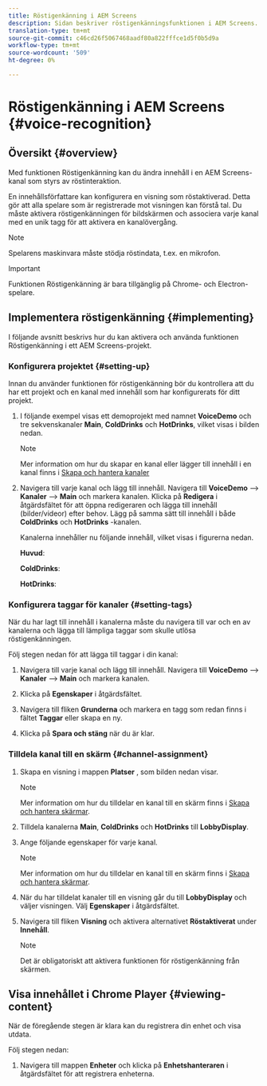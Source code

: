 ```yaml
---
title: Röstigenkänning i AEM Screens
description: Sidan beskriver röstigenkänningsfunktionen i AEM Screens.
translation-type: tm+mt
source-git-commit: c46cd26f5067468aadf80a822fffce1d5f0b5d9a
workflow-type: tm+mt
source-wordcount: '509'
ht-degree: 0%

---
```



# Röstigenkänning i AEM Screens {#voice-recognition}

## Översikt {#overview}

Med funktionen Röstigenkänning kan du ändra innehåll i en AEM Screens-kanal som styrs av röstinteraktion.

En innehållsförfattare kan konfigurera en visning som röstaktiverad. Detta gör att alla spelare som är registrerade mot visningen kan förstå tal. Du måste aktivera röstigenkänningen för bildskärmen och associera varje kanal med en unik tagg för att aktivera en kanalövergång.

>[!NOTE]
>Spelarens maskinvara måste stödja röstindata, t.ex. en mikrofon.

>[!IMPORTANT]
> Funktionen Röstigenkänning är bara tillgänglig på Chrome- och Electron-spelare.

## Implementera röstigenkänning {#implementing}

I följande avsnitt beskrivs hur du kan aktivera och använda funktionen Röstigenkänning i ett AEM Screens-projekt.

### Konfigurera projektet {#setting-up}

Innan du använder funktionen för röstigenkänning bör du kontrollera att du har ett projekt och en kanal med innehåll som har konfigurerats för ditt projekt.

1. I följande exempel visas ett demoprojekt med namnet **VoiceDemo** och tre sekvenskanaler **Main**, **ColdDrinks** och **HotDrinks**, vilket visas i bilden nedan.

   >[!NOTE]
   >
   >Mer information om hur du skapar en kanal eller lägger till innehåll i en kanal finns i [Skapa och hantera kanaler](/help/user-guide/managing-channels.md)

1. Navigera till varje kanal och lägg till innehåll. Navigera till **VoiceDemo** —> **Kanaler** —> **Main** och markera kanalen. Klicka på **Redigera** i åtgärdsfältet för att öppna redigeraren och lägga till innehåll (bilder/videor) efter behov. Lägg på samma sätt till innehåll i både **ColdDrinks** och **HotDrinks** -kanalen.

   Kanalerna innehåller nu följande innehåll, vilket visas i figurerna nedan.

   **Huvud**:

   **ColdDrinks**:

   **HotDrinks**:

### Konfigurera taggar för kanaler {#setting-tags}

När du har lagt till innehåll i kanalerna måste du navigera till var och en av kanalerna och lägga till lämpliga taggar som skulle utlösa röstigenkänningen.

Följ stegen nedan för att lägga till taggar i din kanal:

1. Navigera till varje kanal och lägg till innehåll. Navigera till **VoiceDemo** —> **Kanaler** —> **Main** och markera kanalen.

1. Klicka på **Egenskaper** i åtgärdsfältet.

1. Navigera till fliken **Grunderna** och markera en tagg som redan finns i fältet **Taggar** eller skapa en ny.

1. Klicka på **Spara och stäng** när du är klar.


### Tilldela kanal till en skärm {#channel-assignment}

1. Skapa en visning i mappen **Platser** , som bilden nedan visar.

   >[!NOTE]
   >
   >Mer information om hur du tilldelar en kanal till en skärm finns i [Skapa och hantera skärmar](/help/user-guide/managing-displays.md).

1. Tilldela kanalerna **Main**, **ColdDrinks** och **HotDrinks** till **LobbyDisplay**.


1. Ange följande egenskaper för varje kanal.

   >[!NOTE]
   >
   >Mer information om hur du tilldelar en kanal till en skärm finns i [Skapa och hantera skärmar](/help/user-guide/managing-displays.md).

1. När du har tilldelat kanaler till en visning går du till **LobbyDisplay** och väljer visningen. Välj **Egenskaper** i åtgärdsfältet.

1. Navigera till fliken **Visning** och aktivera alternativet **Röstaktiverat** under **Innehåll**.

   >[!NOTE]
   >Det är obligatoriskt att aktivera funktionen för röstigenkänning från skärmen.

## Visa innehållet i Chrome Player {#viewing-content}

När de föregående stegen är klara kan du registrera din enhet och visa utdata.

Följ stegen nedan:

1. Navigera till mappen **Enheter** och klicka på **Enhetshanteraren** i åtgärdsfältet för att registrera enheterna.







